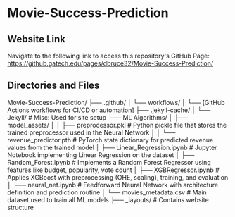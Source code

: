 # Movie-Success-Prediction

## Website Link
Navigate to the following link to access this repository's GitHub Page: https://github.gatech.edu/pages/dbruce32/Movie-Success-Prediction/

## Directories and Files
Movie-Success-Prediction/
├── .github/
│   └── workflows/
│       └── [GitHub Actions workflows for CI/CD or automation]
├── .jekyll-cache/
│   └── Jekyll/                        # Misc: Used for site setup
├── ML Algorithms/
│   ├── model_assets/
│   │   ├── preprocessor.pkl        # Python pickle file that stores the trained preprocessor used in the Neural Network
│   │   └── revenue_predictor.pth   # PyTorch state dictionary for predicted revenue values from the trained model
│   ├── Linear_Regression.ipynb     # Jupyter Notebook implementing Linear Regression on the dataset
│   ├── Random_Forest.ipynb         # Implements a Random Forest Regressor using features like budget, popularity, vote count
│   ├── XGBRegressor.ipynb          # Applies XGBoost with preprocessing (OHE, scaling), training, and evaluation
│   ├── neural_net.ipynb            # Feedforward Neural Network with architecture definition and prediction routine
│   └── movies_metadata.csv         # Main dataset used to train all ML models
├── _layouts/                       # Contains website structure